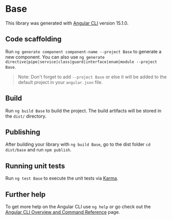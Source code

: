 # Base

This library was generated with [Angular CLI](https://github.com/angular/angular-cli) version 15.1.0.

## Code scaffolding

Run `ng generate component component-name --project Base` to generate a new component. You can also use `ng generate directive|pipe|service|class|guard|interface|enum|module --project Base`.
> Note: Don't forget to add `--project Base` or else it will be added to the default project in your `angular.json` file. 

## Build

Run `ng build Base` to build the project. The build artifacts will be stored in the `dist/` directory.

## Publishing

After building your library with `ng build Base`, go to the dist folder `cd dist/base` and run `npm publish`.

## Running unit tests

Run `ng test Base` to execute the unit tests via [Karma](https://karma-runner.github.io).

## Further help

To get more help on the Angular CLI use `ng help` or go check out the [Angular CLI Overview and Command Reference](https://angular.io/cli) page.
